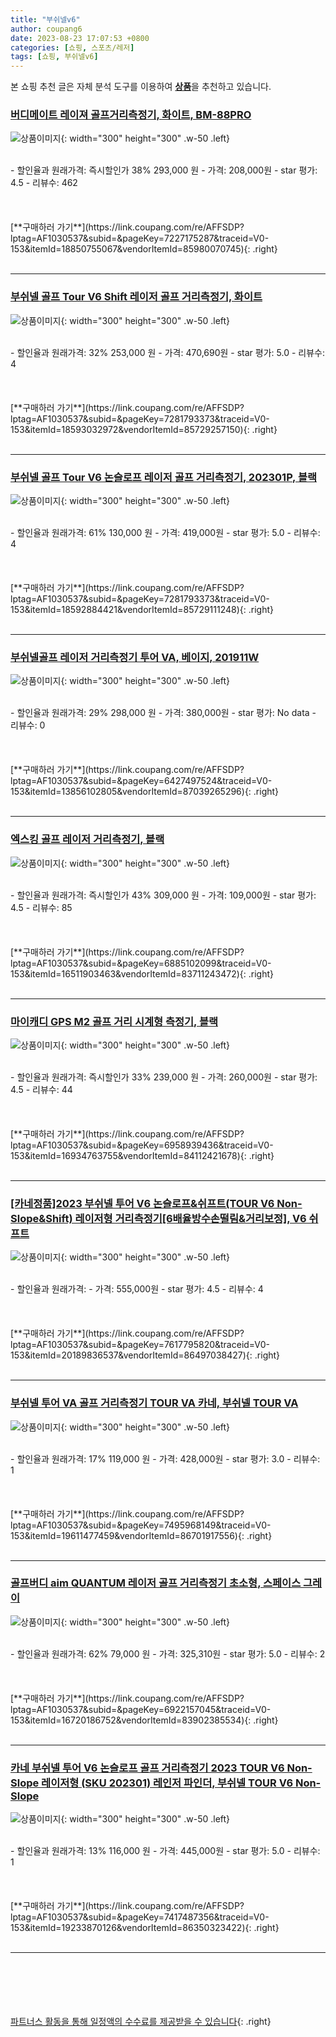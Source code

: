 ```yaml
---
title: "부쉬넬v6"
author: coupang6
date: 2023-08-23 17:07:53 +0800
categories: [쇼핑, 스포츠/레저]
tags: [쇼핑, 부쉬넬v6]
---
```


본 쇼핑 추천 글은 자체 분석 도구를 이용하여 [**상품**](https://link.coupang.com/a/bao1ui)을 추천하고 있습니다.

### [버디메이트 레이져 골프거리측정기, 화이트, BM-88PRO](https://link.coupang.com/re/AFFSDP?lptag=AF1030537&subid=&pageKey=7227175287&traceid=V0-153&itemId=18850755067&vendorItemId=85980070745)

![상품이미지](https://thumbnail9.coupangcdn.com/thumbnails/remote/230x230ex/image/retail/images/2023/05/16/11/6/4179b4bd-e224-4286-b45f-222ffb66bdb9.jpg){: width="300" height="300" .w-50 .left}


<br>
- 할인율과 원래가격: 즉시할인가 38%  293,000   원
- 가격: 208,000원
- star 평가: 4.5
- 리뷰수: 462
<br>
<br>
<br>
<br>
[**구매하러 가기**](https://link.coupang.com/re/AFFSDP?lptag=AF1030537&subid=&pageKey=7227175287&traceid=V0-153&itemId=18850755067&vendorItemId=85980070745){: .right}
<br>
<br>

---

### [부쉬넬 골프 Tour V6 Shift 레이저 골프 거리측정기, 화이트](https://link.coupang.com/re/AFFSDP?lptag=AF1030537&subid=&pageKey=7281793373&traceid=V0-153&itemId=18593032972&vendorItemId=85729257150)

![상품이미지](https://thumbnail6.coupangcdn.com/thumbnails/remote/230x230ex/image/retail/images/397722265072001-d7792f62-4b52-4362-8604-0dfa794a33d3.jpg){: width="300" height="300" .w-50 .left}


<br>
- 할인율과 원래가격: 32%  253,000   원
- 가격: 470,690원
- star 평가: 5.0
- 리뷰수: 4
<br>
<br>
<br>
<br>
[**구매하러 가기**](https://link.coupang.com/re/AFFSDP?lptag=AF1030537&subid=&pageKey=7281793373&traceid=V0-153&itemId=18593032972&vendorItemId=85729257150){: .right}
<br>
<br>

---

### [부쉬넬 골프 Tour V6 논슬로프 레이저 골프 거리측정기, 202301P, 블랙](https://link.coupang.com/re/AFFSDP?lptag=AF1030537&subid=&pageKey=7281793373&traceid=V0-153&itemId=18592884421&vendorItemId=85729111248)

![상품이미지](https://thumbnail6.coupangcdn.com/thumbnails/remote/230x230ex/image/retail/images/2023/04/20/14/8/1d7bec2c-d563-42fc-98a2-e5146b036e9e.jpg){: width="300" height="300" .w-50 .left}


<br>
- 할인율과 원래가격: 61%  130,000   원
- 가격: 419,000원
- star 평가: 5.0
- 리뷰수: 4
<br>
<br>
<br>
<br>
[**구매하러 가기**](https://link.coupang.com/re/AFFSDP?lptag=AF1030537&subid=&pageKey=7281793373&traceid=V0-153&itemId=18592884421&vendorItemId=85729111248){: .right}
<br>
<br>

---

### [부쉬넬골프 레이저 거리측정기 투어 VA, 베이지, 201911W](https://link.coupang.com/re/AFFSDP?lptag=AF1030537&subid=&pageKey=6427497524&traceid=V0-153&itemId=13856102805&vendorItemId=87039265296)

![상품이미지](https://thumbnail10.coupangcdn.com/thumbnails/remote/230x230ex/image/retail/images/2023/08/31/10/6/6606213c-becb-4966-9019-fe4440aba96f.jpg){: width="300" height="300" .w-50 .left}


<br>
- 할인율과 원래가격: 29%  298,000   원
- 가격: 380,000원
- star 평가: No data
- 리뷰수: 0
<br>
<br>
<br>
<br>
[**구매하러 가기**](https://link.coupang.com/re/AFFSDP?lptag=AF1030537&subid=&pageKey=6427497524&traceid=V0-153&itemId=13856102805&vendorItemId=87039265296){: .right}
<br>
<br>

---

### [엑스킹 골프 레이저 거리측정기, 블랙](https://link.coupang.com/re/AFFSDP?lptag=AF1030537&subid=&pageKey=6885102099&traceid=V0-153&itemId=16511903463&vendorItemId=83711243472)

![상품이미지](https://thumbnail10.coupangcdn.com/thumbnails/remote/230x230ex/image/vendor_inventory/8441/3f01c1608c3f88274f49354f5e2111f02db3d9a67f9a5cacccbf3205e71e.jpg){: width="300" height="300" .w-50 .left}


<br>
- 할인율과 원래가격: 즉시할인가 43%  309,000   원
- 가격: 109,000원
- star 평가: 4.5
- 리뷰수: 85
<br>
<br>
<br>
<br>
[**구매하러 가기**](https://link.coupang.com/re/AFFSDP?lptag=AF1030537&subid=&pageKey=6885102099&traceid=V0-153&itemId=16511903463&vendorItemId=83711243472){: .right}
<br>
<br>

---

### [마이캐디 GPS M2 골프 거리 시계형 측정기, 블랙](https://link.coupang.com/re/AFFSDP?lptag=AF1030537&subid=&pageKey=6958939436&traceid=V0-153&itemId=16934763755&vendorItemId=84112421678)

![상품이미지](https://thumbnail6.coupangcdn.com/thumbnails/remote/230x230ex/image/retail/images/2022/11/30/10/5/5ab79f0b-09df-4460-a1bc-f95db3541de5.jpg){: width="300" height="300" .w-50 .left}


<br>
- 할인율과 원래가격: 즉시할인가 33%  239,000   원
- 가격: 260,000원
- star 평가: 4.5
- 리뷰수: 44
<br>
<br>
<br>
<br>
[**구매하러 가기**](https://link.coupang.com/re/AFFSDP?lptag=AF1030537&subid=&pageKey=6958939436&traceid=V0-153&itemId=16934763755&vendorItemId=84112421678){: .right}
<br>
<br>

---

### [[카네정품]2023 부쉬넬 투어 V6 논슬로프&쉬프트(TOUR V6 Non-Slope&Shift) 레이저형 거리측정기[6배율방수손떨림&거리보정], V6 쉬프트](https://link.coupang.com/re/AFFSDP?lptag=AF1030537&subid=&pageKey=7617795820&traceid=V0-153&itemId=20189836537&vendorItemId=86497038427)

![상품이미지](https://thumbnail9.coupangcdn.com/thumbnails/remote/230x230ex/image/vendor_inventory/3ac7/5e3dad230c140d39e3527b933f67639fd1aeacc012605d23dc22aefd22e8.jpg){: width="300" height="300" .w-50 .left}


<br>
- 할인율과 원래가격: 
- 가격: 555,000원
- star 평가: 4.5
- 리뷰수: 4
<br>
<br>
<br>
<br>
[**구매하러 가기**](https://link.coupang.com/re/AFFSDP?lptag=AF1030537&subid=&pageKey=7617795820&traceid=V0-153&itemId=20189836537&vendorItemId=86497038427){: .right}
<br>
<br>

---

### [부쉬넬 투어 VA 골프 거리측정기 TOUR VA 카네, 부쉬넬 TOUR VA](https://link.coupang.com/re/AFFSDP?lptag=AF1030537&subid=&pageKey=7495968149&traceid=V0-153&itemId=19611477459&vendorItemId=86701917556)

![상품이미지](https://thumbnail9.coupangcdn.com/thumbnails/remote/230x230ex/image/vendor_inventory/ca8a/f93104947abda3ec8aa28dfa43c3be7e4e9ac7b2d08177b14e7effcb1b45.jpg){: width="300" height="300" .w-50 .left}


<br>
- 할인율과 원래가격: 17%  119,000   원
- 가격: 428,000원
- star 평가: 3.0
- 리뷰수: 1
<br>
<br>
<br>
<br>
[**구매하러 가기**](https://link.coupang.com/re/AFFSDP?lptag=AF1030537&subid=&pageKey=7495968149&traceid=V0-153&itemId=19611477459&vendorItemId=86701917556){: .right}
<br>
<br>

---

### [골프버디 aim QUANTUM 레이저 골프 거리측정기 초소형, 스페이스 그레이](https://link.coupang.com/re/AFFSDP?lptag=AF1030537&subid=&pageKey=6922157045&traceid=V0-153&itemId=16720186752&vendorItemId=83902385534)

![상품이미지](https://thumbnail10.coupangcdn.com/thumbnails/remote/230x230ex/image/retail/images/2022/11/15/14/9/33a70d69-a20c-4c25-aa72-032719bf088b.jpg){: width="300" height="300" .w-50 .left}


<br>
- 할인율과 원래가격: 62%  79,000   원
- 가격: 325,310원
- star 평가: 5.0
- 리뷰수: 2
<br>
<br>
<br>
<br>
[**구매하러 가기**](https://link.coupang.com/re/AFFSDP?lptag=AF1030537&subid=&pageKey=6922157045&traceid=V0-153&itemId=16720186752&vendorItemId=83902385534){: .right}
<br>
<br>

---

### [카네 부쉬넬 투어 V6 논슬로프 골프 거리측정기 2023 TOUR V6 Non-Slope 레이저형 (SKU 202301) 레인저 파인더, 부쉬넬 TOUR V6  Non-Slope](https://link.coupang.com/re/AFFSDP?lptag=AF1030537&subid=&pageKey=7417487356&traceid=V0-153&itemId=19233870126&vendorItemId=86350323422)

![상품이미지](https://thumbnail10.coupangcdn.com/thumbnails/remote/230x230ex/image/vendor_inventory/14fa/f3c7c70f1ec7b0d88f6b2191af96b1b761fafc2a0f5d96711f6ec568c6ee.jpg){: width="300" height="300" .w-50 .left}


<br>
- 할인율과 원래가격: 13%  116,000   원
- 가격: 445,000원
- star 평가: 5.0
- 리뷰수: 1
<br>
<br>
<br>
<br>
[**구매하러 가기**](https://link.coupang.com/re/AFFSDP?lptag=AF1030537&subid=&pageKey=7417487356&traceid=V0-153&itemId=19233870126&vendorItemId=86350323422){: .right}
<br>
<br>

---
<br><br><br><br><br> [파트너스 활동을 통해 일정액의 수수료를 제공받을 수 있습니다](https://link.coupang.com/a/bao1ui){: .right}